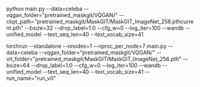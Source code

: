 

python main.py --data=celeba --vqgan_folder="pretrained_maskgit/VQGAN/" --ckpt_path="pretrained_maskgit/MaskGIT/MaskGIT_ImageNet_256.pthcurrent.pth" --bsize=32 --drop_label=1.0 --cfg_w=0 --log_iter=100 --wandb --unified_model --text_seq_len=40 --text_vocab_size=41




torchrun --standalone --nnodes=1 --nproc_per_node=7 main.py --data=celeba --vqgan_folder="pretrained_maskgit/VQGAN/" --vit_folder="pretrained_maskgit/MaskGIT/MaskGIT_ImageNet_256.pth" --bsize=64 --drop_label=1.0 --cfg_w=0 --log_iter=100 --wandb --unified_model --text_seq_len=40 --text_vocab_size=41 --run_name="run_v0"